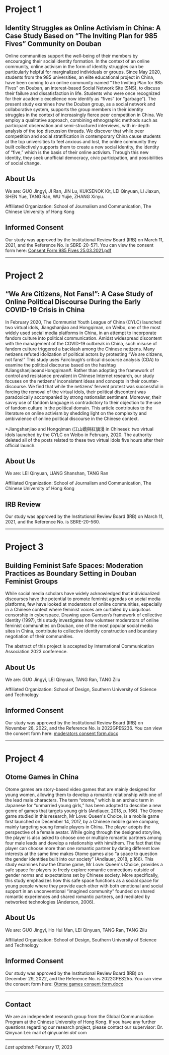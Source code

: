 # Project 1

## Identity Struggles as Online Activism in China: A Case Study Based on “The Inviting Plan for 985 Fives” Community on Douban

Online communities support the well-being of their members by encouraging their social identity formation. In the context of an online community, online activism in the form of identity struggles can be particularly helpful for marginalized individuals or groups. Since May 2020, students from the 985 universities, an elite educational project in China, have been coming to an online community named “The Inviting Plan for 985 Fives” on Douban, an interest-based Social Network Site (SNS), to discuss their failure and dissatisfaction in life. Students who were once recognized for their academic excellence now identify as “fives” (or “garbage”). The present study examines how the Douban group, as a social network and collaborative system, supports the group members in their identity struggles in the context of increasingly fierce peer competition in China. We employ a qualitative approach, combining ethnographic methods such as participant observation and semi-structured interviews, with in-depth analysis of the top discussion threads. We discover that while peer competition and social stratification in contemporary China cause students at the top universities to feel anxious and lost, the online community they built collectively supports them to create a new social identity, the identity of “five,” which is the basis of their online activism. Through this new identity, they seek unofficial democracy, civic participation, and possibilities of social change.

## About Us

We are: GUO Jingyi, JI Ran, JIN Lu, KUKSENOK Kit, LEI Qinyuan, LI Jiaxun, SHEN Yue, TANG Ran, WU Yujie, ZHANG Xinyu.

Affiliated Organization:  School of Journalism and Communication, The Chinese University of Hong Kong

## Informed Consent

Our study was approved by the Institutional Review Board (IRB) on March 11, 2021, and the Reference No. is SBRE-20-571. You can view the consent form here: [Consent Form 985 Fives 25.03.2021.pdf](https://github.com/dccc-rg/dccc-rg.github.io/files/6210114/Consent.Form.985.Fives.25.03.2021.pdf)

---

# Project 2

## “We Are Citizens, Not Fans!”: A Case Study of Online Political Discourse During the Early COVID-19 Crisis in China

In February 2020, The Communist Youth League of China (CYLC) launched two virtual idols, Jiangshanjiao and Hongqiman, on Weibo, one of the most widely used social media platforms in China, in an attempt to incorporate fandom culture into political communication. Amidst widespread discontent with the management of the COVID-19 outbreak in China, such misuse of fandom culture triggered a backlash among the Chinese netizens. Many netizens refuted idolization of political actors by protesting “We are citizens, not fans!” This study uses Fairclough’s critical discourse analysis (CDA) to examine the political discourse based on the hashtag #JiangshanjiaoandHongqiman#. Rather than adopting the framework of control and resistance prevalent in Chinese Internet research, our study focuses on the netizens’ inconsistent ideas and concepts in their counter-discourse. We find that while the netizens’ fervent protest was successful in forcing the removal of the virtual idols, their political discontent was paradoxically accompanied by strong nationalist sentiment. Moreover, their savvy use of fandom language is contradictory to their objection to the use of fandom culture in the political domain. This article contributes to the literature on online activism by shedding light on the complexity and ambivalence of online political discourse in the Chinese context.

*Jiangshanjiao and Hongqiman (江山嬌與紅旗漫 in Chinese): two virtual idols launched by the CYLC on Weibo in February, 2020. The authority deleted all of the posts related to these two virtual idols five hours after their official launch.

## About Us

We are: LEI Qinyuan, LIANG Shanshan, TANG Ran

Affiliated Organization:  School of Journalism and Communication, The Chinese University of Hong Kong

## IRB Review

Our study was approved by the Institutional Review Board (IRB) on March 11, 2021, and the Reference No. is SBRE-20-560. 

---

# Project 3

## Building Feminist Safe Spaces: Moderation Practices as Boundary Setting in Douban Feminist Groups

While social media scholars have widely acknowledged that individualized discourses have the potential to promote feminist agendas on social media platforms, few have looked at moderators of online communities, especially in a Chinese context where feminist voices are curtailed by ubiquitous censorship in cyberspace. Drawing upon Gamson’s framework of collective identity (1997), this study investigates how volunteer moderators of online feminist communities on Douban, one of the most popular social media sites in China, contribute to collective identity construction and boundary negotiation of their communities.

The abstract of this project is accepted by International Communication Association 2023 conference.

## About Us

We are: GUO Jingyi, LEI Qinyuan, TANG Ran, TANG Zilu

Affiliated Organization:  School of Design, Southern University of Science and Technology

## Informed Consent

Our study was approved by the Institutional Review Board (IRB) on November 28, 2022, and the Reference No. is 2022GPES236. You can view the consent form here: [moderators consent form.docx](https://raw.githubusercontent.com/dccc-rg/dccc-rg.github.io/main/moderators%20consent%20form.docx)

---

# Project 4

## Otome Games in China

Otome games are story-based video games that are mainly designed for young women, allowing them to develop a romantic relationship with one of the lead male characters. The term “otome,” which is an archaic term in Japanese for “unmarried young girls,” has been adopted to describe a new genre of games that targets young girls (Andlauer, 2018, p. 166). The Otome game studied in this research, Mr Love: Queen's Choice, is a mobile game first launched on December 14, 2017, by a Chinese mobile game company, mainly targeting young female players in China. The player adopts the perspective of a female avatar. While going through the designed storyline, the player is also asked to choose one or multiple romantic partners among four male leads and develop a relationship with him/them. The fact that the player can choose more than one romantic partner by dating different love interests at the same time makes Otome games also “a space to question the gender identities built into our society” (Andlauer, 2018, p.166). This study examines how the Otome game, Mr Love: Queen's Choice, provides a safe space for players to freely explore romantic connections outside of gender norms and expectations set by Chinese society. More specifically, this study emphasizes how this safe space functions as a social space for young people where they provide each other with both emotional and social support in an unconventional “imagined community” founded on shared romantic experiences and shared romantic partners, and mediated by networked technologies (Anderson, 2006). 

## About Us

We are: GUO Jingyi, Ho Hui Man, LEI Qinyuan, TANG Ran, TANG Zilu

Affiliated Organization:  School of Design, Southern University of Science and Technology

## Informed Consent

Our study was approved by the Institutional Review Board (IRB) on December 29, 2022, and the Reference No. is 2022GPES255. You can view the consent form here: [Otome games consent form.docx](https://raw.githubusercontent.com/dccc-rg/dccc-rg.github.io/main/Otome%20games%20consent%20form.docx)

---

## Contact

We are an independent research group from the Global Communication Program at the Chinese University of Hong Kong. If you have any further questions regarding our research project, please contact our supervisor: Dr. Qinyuan Lei: mail _at_ qinyuanlei _dot_ com 

---

_Last updated_: February 17, 2023
